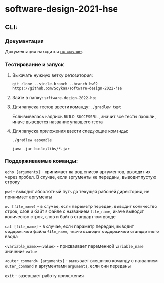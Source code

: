 # software-design-2021-hse

## CLI:

### Документация

Документация
находится [по ссылке](https://github.com/Soykaa/software-design-2022-hse/blob/HW01/hw01/documentationCLI.md).

### Тестирование и запуск

1. Выкачать нужную ветку репозитория:

   `git clone --single-branch --branch hw02 https://github.com/Soykaa/software-design-2022-hse`


2. Зайти в папку: `software-design-2022-hse`


3. Для запуска тестов ввести команду:
   `./gradlew test`

   Если вывелась надпись `BUILD SUCCESSFUL`, значит все тесты прошли, иначе выведется название упавшего теста


4. Для запуска приложения ввести следующие команды:

   `./gradlew assemble`

   `java -jar build/libs/*.jar`

### Поддерживаемые команды:

`echo [arguments]` - принимает на вод список аргументов, выводит их через пробел. В случае, если аргументы не переданы,
выводит пустую строку

`pwd` - выводит абсолютный путь до текущей рабочей директории, не принимает аргументы

`wc [file_name]` - в случае, если параметр передан, выводит количество строк, слов и байт в файле с
названием `file_name`, иначе выводит количество строк, слов и байт в стандартном вводе

`cat [file_name]` - в случае, если параметр передан, выводит содержимое файла `file_name`, иначе выводит содержимое
стандартного ввода

`<variable_name>=<value>` - присваивает переменной `variable_name` значение `value`

`<outer_command> [arguments]` - вызывает внешнюю команду с названием `outer_command` и аргументами  `arguments`, если
они переданы

`exit` - завершает работу приложения
